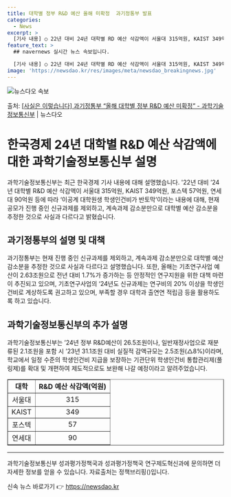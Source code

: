 ```yaml
---
title: 대학별 정부 R&D 예산 올해 미확정  과기정통부 발표
categories:
  - News
excerpt: >
  [기사 내용] ○ 22년 대비 24년 대학별 RD 예산 삭감액이 서울대 315억원, KAIST 349억원, …
feature_text: >
  ## navernews 실시간 뉴스 속보입니다.

  [기사 내용] ○ 22년 대비 24년 대학별 RD 예산 삭감액이 서울대 315억원, KAIST 349억원, …
image: 'https://newsdao.kr/res/images/meta/newsdao_breakingnews.jpg'
---
```


![뉴스다오 속보](https://newsdao.kr/res/images/meta/newsdao_breakingnews.jpg)

<p>출처: <a href="https://newsdao.kr/3158" rel="dofollow">[사실은 이렇습니다] 과기정통부 “올해 대학별 정부 R&D 예산 미확정” - 과학기술정보통신부</a> | 뉴스다오</p>

<h1>한국경제 24년 대학별 R&D 예산 삭감액에 대한 과학기술정보통신부 설명</h1>
<p data-ke-size="size16">과학기술정보통신부는 최근 한국경제 기사 내용에 대해 설명했습니다. '22년 대비 ’24년 대학별 R&D 예산 삭감액이 서울대 315억원, KAIST 349억원, 포스텍 57억원, 연세대 90억원 등에 따라 ‘이공계 대학원생 학생인건비가 반토막’이라는 내용에 대해, 현재 공모가 진행 중인 신규과제를 제외하고, 계속과제 감소분만으로 대학별 예산 감소분을 추정한 것으로 사실과 다르다고 밝혔습니다.</p>

<h2 data-ke-size="size26">과기정통부의 설명 및 대책</h2>
<p data-ke-size="size16">과기정통부는 현재 진행 중인 신규과제를 제외하고, 계속과제 감소분만으로 대학별 예산 감소분을 추정한 것으로 사실과 다르다고 설명했습니다. 또한, 올해는 기초연구사업 예산이 2.63조원으로 전년 대비 1.7%가 증가하는 등 안정적인 연구지원을 위한 대책 마련이 추진되고 있으며, 기초연구사업의 ‘24년도 신규과제는 연구비의 20% 이상을 학생인건비로 계상하도록 권고하고 있으며, 부족할 경우 대학과 출연연 적립금 등을 활용하도록 하고 있습니다.</p>

<h2 data-ke-size="size26">과학기술정보통신부의 추가 설명</h2>
<p data-ke-size="size16">과학기술정보통신부는 ’24년 정부 R&D예산이 26.5조원이나, 일반재정사업으로 재분류된 2.1조원을 포함 시 ’23년 31.1조원 대비 실질적 감액규모는 2.5조원(△8%)이라며, 학교에서 일정 수준의 학생인건비 지급을 보장하는 기관단위 학생인건비 통합관리제(풀링제)를 확대 및 개편하여 제도적으로도 보완해 나갈 예정이라고 알려주었습니다.</p>

<table style="width: 100%;" border="1">
<tbody>
<tr>
<td style="text-align: center; height: 17px;"><b>대학</b></td>
<td style="text-align: center; height: 17px;"><b>R&amp;D 예산 삭감액(억원)</b></td>
</tr>
<tr>
<td style="text-align: center; height: 17px;">서울대</td>
<td style="text-align: center; height: 17px;">315</td>
</tr>
<tr>
<td style="text-align: center; height: 17px;">KAIST</td>
<td style="text-align: center; height: 17px;">349</td>
</tr>
<tr>
<td style="text-align: center; height: 17px;">포스텍</td>
<td style="text-align: center; height: 17px;">57</td>
</tr>
<tr>
<td style="text-align: center; height: 17px;">연세대</td>
<td style="text-align: center; height: 17px;">90</td>
</tr>
</tbody>
</table>
<hr>
<p data-ke-size="size16">과학기술정보통신부 성과평가정책국과 성과평가정책국 연구제도혁신과에 문의하면 더 자세한 정보를 얻을 수 있습니다. 자료출처는 정책브리핑()입니다.</p> 

신속 뉴스 바로가기 👉 <a href="https://newsdao.kr" rel="dofollow">https://newsdao.kr</a>



